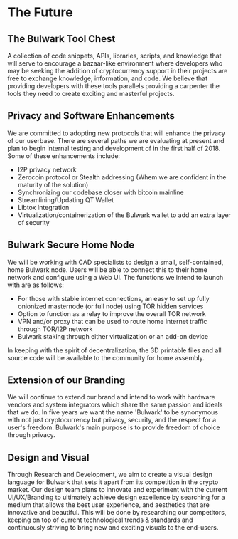 # The Future

## The Bulwark Tool Chest

A collection of code snippets, APIs, libraries, scripts, and knowledge that will serve to encourage a bazaar-like environment where developers who may be seeking the addition of cryptocurrency support in their projects are free to exchange knowledge, information, and code.  We believe that providing developers with these tools parallels providing a carpenter the tools they need to create exciting and masterful projects.  

## Privacy and Software Enhancements

We are committed to adopting new protocols that will enhance the privacy of our userbase.  There are several paths we are evaluating at present and plan to begin internal testing and development of in the first half of 2018.  Some of these enhancements include:

- I2P privacy network
- Zerocoin protocol or Stealth addressing (Whem we are confident in the maturity of the solution)
- Synchronizing our codebase closer with bitcoin mainline
- Streamlining/Updating QT Wallet
- Libtox Integration
- Virtualization/containerization of the Bulwark wallet to add an extra layer of security

## Bulwark Secure Home Node

We will be working with CAD specialists to design a small, self-contained, home Bulwark node.  Users will be able to connect this to their home network and configure using a Web UI.  The functions we intend to launch with are as follows:

- For those with stable internet connections, an easy to set up fully onionized masternode (or full node) using TOR hidden services
- Option to function as a relay to improve the overall TOR network
- VPN and/or proxy that can be used to route home internet traffic through TOR/I2P network
- Bulwark staking through either virtualization or an add-on device

In keeping with the spirit of decentralization, the 3D printable files and all source code will be available to the community for home assembly.

## Extension of our Branding

We will continue to extend our brand and intend to work with hardware vendors and system integrators which share the same passion and ideals that we do.  In five years we want the name 'Bulwark' to be synonymous with not just cryptocurrency but privacy, security, and the respect for a user's freedom. Bulwark's main purpose is to provide freedom of choice through privacy.


## Design and Visual 

Through Research and Development, we aim to create a visual design language for Bulwark that sets it apart from its competition in the crypto market. Our design team plans to innovate and experiment with the current UI/UX/Branding to ultimately achieve design excellence by searching for a medium that allows the best user experience, and aesthetics that are innovative and beautiful. This will be done by researching our competitors, keeping on top of current technological trends & standards and continuously striving to bring new and exciting visuals to the end-users.
